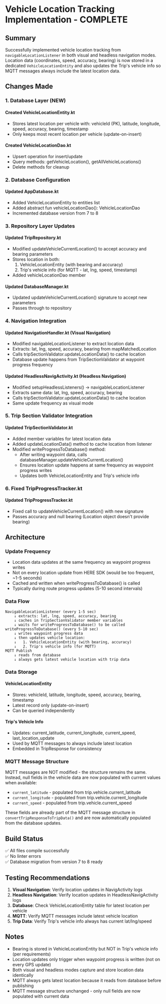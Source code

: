 # Vehicle Location Tracking Implementation - COMPLETE

## Summary

Successfully implemented vehicle location tracking from `navigableLocationListener` in both visual and headless navigation modes. Location data (coordinates, speed, accuracy, bearing) is now stored in a dedicated `VehicleLocationEntity` and also updates the Trip's vehicle info so MQTT messages always include the latest location data.

## Changes Made

### 1. Database Layer (NEW)

#### Created VehicleLocationEntity.kt
- Stores latest location per vehicle with: vehicleId (PK), latitude, longitude, speed, accuracy, bearing, timestamp
- Only keeps most recent location per vehicle (update-on-insert)

#### Created VehicleLocationDao.kt
- Upsert operation for insert/update
- Query methods: getVehicleLocation(), getAllVehicleLocations()
- Delete methods for cleanup

### 2. Database Configuration

#### Updated AppDatabase.kt
- Added VehicleLocationEntity to entities list
- Added abstract fun vehicleLocationDao(): VehicleLocationDao
- Incremented database version from 7 to 8

### 3. Repository Layer Updates

#### Updated TripRepository.kt
- Modified updateVehicleCurrentLocation() to accept accuracy and bearing parameters
- Stores location in both:
  1. VehicleLocationEntity (with bearing and accuracy)
  2. Trip's vehicle info (for MQTT - lat, lng, speed, timestamp)
- Added vehicleLocationDao member

#### Updated DatabaseManager.kt
- Updated updateVehicleCurrentLocation() signature to accept new parameters
- Passes through to repository

### 4. Navigation Integration

#### Updated NavigationHandler.kt (Visual Navigation)
- Modified navigableLocationListener to extract location data
- Extracts: lat, lng, speed, accuracy, bearing from mapMatchedLocation
- Calls tripSectionValidator.updateLocationData() to cache location
- Database update happens from TripSectionValidator at waypoint progress frequency

#### Updated HeadlessNavigActivity.kt (Headless Navigation)
- Modified setupHeadlessListeners() → navigableLocationListener
- Extracts same data: lat, lng, speed, accuracy, bearing
- Calls tripSectionValidator.updateLocationData() to cache location
- Same update frequency as visual mode

### 5. Trip Section Validator Integration

#### Updated TripSectionValidator.kt
- Added member variables for latest location data
- Added updateLocationData() method to cache location from listener
- Modified writeProgressToDatabase() method:
  - After writing waypoint data, calls databaseManager.updateVehicleCurrentLocation()
  - Ensures location update happens at same frequency as waypoint progress writes
  - Updates both VehicleLocationEntity and Trip's vehicle info

### 6. Fixed TripProgressTracker.kt

#### Updated TripProgressTracker.kt
- Fixed call to updateVehicleCurrentLocation() with new signature
- Passes accuracy and null bearing (Location object doesn't provide bearing)

## Architecture

### Update Frequency
- Location data updates at the same frequency as waypoint progress writes
- Not on every location update from HERE SDK (would be too frequent, ~1-5 seconds)
- Cached and written when writeProgressToDatabase() is called
- Typically during route progress updates (5-10 second intervals)

### Data Flow

```
NavigableLocationListener (every 1-5 sec)
    ↓ extracts: lat, lng, speed, accuracy, bearing
    ↓ caches in TripSectionValidator member variables
    ↓ waits for writeProgressToDatabase() to be called
writeProgressToDatabase() (every 5-10 sec)
    ↓ writes waypoint progress data
    ↓ then updates vehicle location:
    ↓   1. VehicleLocationEntity (with bearing, accuracy)
    ↓   2. Trip's vehicle info (for MQTT)
MQTT Publish
    ↓ reads from database
    ↓ always gets latest vehicle location with trip data
```

### Data Storage

#### VehicleLocationEntity
- Stores: vehicleId, latitude, longitude, speed, accuracy, bearing, timestamp
- Latest record only (update-on-insert)
- Can be queried independently

#### Trip's Vehicle Info
- Updates: current_latitude, current_longitude, current_speed, last_location_update
- Used by MQTT messages to always include latest location
- Embedded in TripResponse for consistency

### MQTT Message Structure

MQTT messages are NOT modified - the structure remains the same. Instead, null fields in the vehicle data are now populated with current values when available:

- `current_latitude` - populated from trip.vehicle.current_latitude
- `current_longitude` - populated from trip.vehicle.current_longitude
- `current_speed` - populated from trip.vehicle.current_speed

These fields are already part of the MQTT message structure in `convertTripResponseToTripData()` and are now automatically populated from the database updates.

## Build Status

✅ All files compile successfully  
✅ No linter errors  
✅ Database migration from version 7 to 8 ready

## Testing Recommendations

1. **Visual Navigation**: Verify location updates in NavigActivity logs
2. **Headless Navigation**: Verify location updates in HeadlessNavigActivity logs
3. **Database**: Check VehicleLocationEntity table for latest location per vehicle
4. **MQTT**: Verify MQTT messages include latest vehicle location
5. **Trip Data**: Verify Trip's vehicle info always has current lat/lng/speed

## Notes

- Bearing is stored in VehicleLocationEntity but NOT in Trip's vehicle info (per requirements)
- Location updates only trigger when waypoint progress is written (not on every GPS update)
- Both visual and headless modes capture and store location data identically
- MQTT always gets latest location because it reads from database before publishing
- MQTT message structure unchanged - only null fields are now populated with current data

